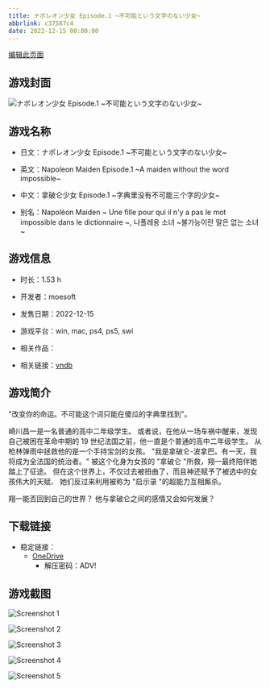 ```yaml
---
title: ナポレオン少女 Episode.1 ~不可能という文字のない少女~
abbrlink: c37587c4
date: 2022-12-15 00:00:00
---
```

[编辑此页面](https://github.com/ACG-3/ADV3-source/blob/main/source/_posts/games/%E3%83%8A%E3%83%9D%E3%83%AC%E3%82%AA%E3%83%B3%E5%B0%91%E5%A5%B3%20Episode.1%20~%E4%B8%8D%E5%8F%AF%E8%83%BD%E3%81%A8%E3%81%84%E3%81%86%E6%96%87%E5%AD%97%E3%81%AE%E3%81%AA%E3%81%84%E5%B0%91%E5%A5%B3~.md)

## 游戏封面

![ナポレオン少女 Episode.1 ~不可能という文字のない少女~](https://pan.timero.xyz/d/onedrive/img_lib_001/%E3%83%8A%E3%83%9D%E3%83%AC%E3%82%AA%E3%83%B3%E5%B0%91%E5%A5%B3%20Episode.1%20~%E4%B8%8D%E5%8F%AF%E8%83%BD%E3%81%A8%E3%81%84%E3%81%86%E6%96%87%E5%AD%97%E3%81%AE%E3%81%AA%E3%81%84%E5%B0%91%E5%A5%B3~_cover.avif)


## 游戏名称

- 日文：ナポレオン少女 Episode.1 ~不可能という文字のない少女~
- 英文：Napoleon Maiden Episode.1 ~A maiden without the word impossible~
- 中文：拿破仑少女 Episode.1 ~字典里没有不可能三个字的少女~

- 别名：Napoléon Maiden ~ Une fille pour qui il n'y a pas le mot impossible dans le dictionnaire ~, 나폴레옹 소녀 ~불가능이란 말은 없는 소녀~


## 游戏信息

- 时长：1.53 h
- 开发者：moesoft
- 发售日期：2022-12-15
- 游戏平台：win, mac, ps4, ps5, swi
- 相关作品：

- 相关链接：[vndb](https://vndb.org/v30359)


## 游戏简介

"改变你的命运。不可能这个词只能在傻瓜的字典里找到"。

崎川昌一是一名普通的高中二年级学生。
或者说，在他从一场车祸中醒来，发现自己被困在革命中期的 19 世纪法国之前，他一直是个普通的高中二年级学生。
从枪林弹雨中拯救他的是一个手持宝剑的女孩。
"我是拿破仑-波拿巴。有一天，我将成为全法国的统治者。"
被这个化身为女孩的 "拿破仑 "所救，翔一最终陪伴她踏上了征途。
但在这个世界上，不仅过去被扭曲了，而且神还赋予了被选中的女孩伟大的天赋、
她们反过来利用被称为 "启示录 "的超能力互相厮杀。

翔一能否回到自己的世界？
他与拿破仑之间的感情又会如何发展？




## 下载链接

- 稳定链接：
    - [OneDrive](https://pan.timero.xyz/onedrive/adv_lib_001/%E3%83%8A%E3%83%9D%E3%83%AC%E3%82%AA%E3%83%B3%E5%B0%91%E5%A5%B3%20Episode.1%20~%E4%B8%8D%E5%8F%AF%E8%83%BD%E3%81%A8%E3%81%84%E3%81%86%E6%96%87%E5%AD%97%E3%81%AE%E3%81%AA%E3%81%84%E5%B0%91%E5%A5%B3~)
        - 解压密码：ADV!



## 游戏截图


![Screenshot 1](https://pan.timero.xyz/d/onedrive/img_lib_001/%E3%83%8A%E3%83%9D%E3%83%AC%E3%82%AA%E3%83%B3%E5%B0%91%E5%A5%B3%20Episode.1%20~%E4%B8%8D%E5%8F%AF%E8%83%BD%E3%81%A8%E3%81%84%E3%81%86%E6%96%87%E5%AD%97%E3%81%AE%E3%81%AA%E3%81%84%E5%B0%91%E5%A5%B3~_Screenshot_1.avif)

![Screenshot 2](https://pan.timero.xyz/d/onedrive/img_lib_001/%E3%83%8A%E3%83%9D%E3%83%AC%E3%82%AA%E3%83%B3%E5%B0%91%E5%A5%B3%20Episode.1%20~%E4%B8%8D%E5%8F%AF%E8%83%BD%E3%81%A8%E3%81%84%E3%81%86%E6%96%87%E5%AD%97%E3%81%AE%E3%81%AA%E3%81%84%E5%B0%91%E5%A5%B3~_Screenshot_2.avif)

![Screenshot 3](https://pan.timero.xyz/d/onedrive/img_lib_001/%E3%83%8A%E3%83%9D%E3%83%AC%E3%82%AA%E3%83%B3%E5%B0%91%E5%A5%B3%20Episode.1%20~%E4%B8%8D%E5%8F%AF%E8%83%BD%E3%81%A8%E3%81%84%E3%81%86%E6%96%87%E5%AD%97%E3%81%AE%E3%81%AA%E3%81%84%E5%B0%91%E5%A5%B3~_Screenshot_3.avif)

![Screenshot 4](https://pan.timero.xyz/d/onedrive/img_lib_001/%E3%83%8A%E3%83%9D%E3%83%AC%E3%82%AA%E3%83%B3%E5%B0%91%E5%A5%B3%20Episode.1%20~%E4%B8%8D%E5%8F%AF%E8%83%BD%E3%81%A8%E3%81%84%E3%81%86%E6%96%87%E5%AD%97%E3%81%AE%E3%81%AA%E3%81%84%E5%B0%91%E5%A5%B3~_Screenshot_4.avif)

![Screenshot 5](https://pan.timero.xyz/d/onedrive/img_lib_001/%E3%83%8A%E3%83%9D%E3%83%AC%E3%82%AA%E3%83%B3%E5%B0%91%E5%A5%B3%20Episode.1%20~%E4%B8%8D%E5%8F%AF%E8%83%BD%E3%81%A8%E3%81%84%E3%81%86%E6%96%87%E5%AD%97%E3%81%AE%E3%81%AA%E3%81%84%E5%B0%91%E5%A5%B3~_Screenshot_5.avif)

